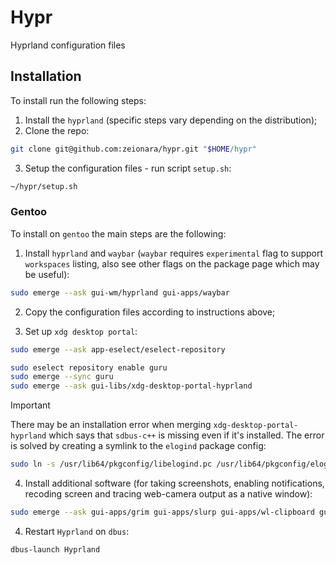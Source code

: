 # Hypr

Hyprland configuration files

## Installation

To install run the following steps:

1. Install the `hyprland` (specific steps vary depending on the distribution);
2. Clone the repo:

```sh
git clone git@github.com:zeionara/hypr.git "$HOME/hypr"
```

3. Setup the configuration files - run script `setup.sh`:

```sh
~/hypr/setup.sh
```

### Gentoo

To install on `gentoo` the main steps are the following:

1. Install `hyprland` and `waybar` (`waybar` requires `experimental` flag to support `workspaces` listing, also see other flags on the package page which may be useful):

```sh
sudo emerge --ask gui-wm/hyprland gui-apps/waybar
```

2. Copy the configuration files according to instructions above;

3. Set up `xdg desktop portal`:

```sh
sudo emerge --ask app-eselect/eselect-repository

sudo eselect repository enable guru
sudo emerge --sync guru
sudo emerge --ask gui-libs/xdg-desktop-portal-hyprland
```

> [!IMPORTANT]
> There may be an installation error when merging `xdg-desktop-portal-hyprland` which says that `sdbus-c++` is missing even if it's installed. The error is solved by creating a symlink to the `elogind` package config:
> ```sh
> sudo ln -s /usr/lib64/pkgconfig/libelogind.pc /usr/lib64/pkgconfig/elogind.pc
> ```

4. Install additional software (for taking screenshots, enabling notifications, recoding screen and tracing web-camera output as a native window):

```sh
sudo emerge --ask gui-apps/grim gui-apps/slurp gui-apps/wl-clipboard gui-apps/mako gui-apps/wf-recorder media-libs/gstreamer
```

4. Restart `Hyprland` on `dbus`:

```sh
dbus-launch Hyprland
```
